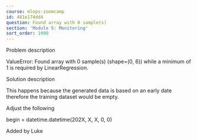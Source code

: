 ```yaml
---
course: mlops-zoomcamp
id: 481e174dd4
question: Found array with 0 sample(s)
section: 'Module 5: Monitoring'
sort_order: 1990
---
```


Problem description

ValueError: Found array with 0 sample(s) (shape=(0, 6)) while a minimum of 1 is required by LinearRegression.

Solution description

This happens because the generated data is based on an early date therefore the training dataset would be empty.

Adjust the following

begin = datetime.datetime(202X, X, X, 0, 0)

Added by Luke

